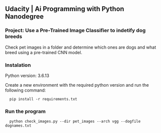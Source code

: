 ## Udacity | Ai Programming with Python Nanodegree
### Project: Use a Pre-Trained Image Classifier to indetify dog breeds

Check pet images in a folder and determine which ones are dogs
and what breed using a pre-trained CNN model.

### Instalation

Python version: 3.6.13

Create a new environment with the required python version and run the
following command:

```shell
  pip install -r requirements.txt
```

### Run the program

```shell
  python check_images.py --dir pet_images --arch vgg --dogfile dognames.txt
```
